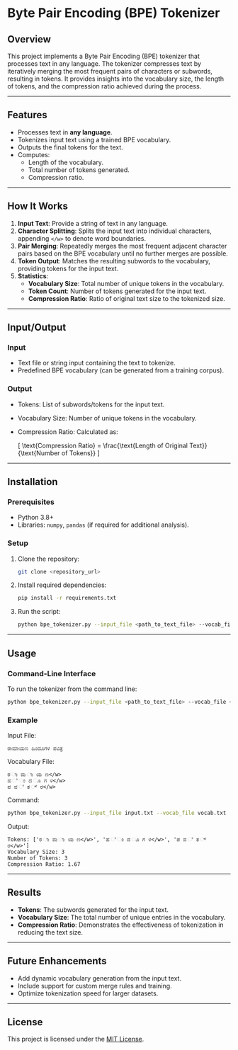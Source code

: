 # Byte Pair Encoding (BPE) Tokenizer

## Overview
This project implements a Byte Pair Encoding (BPE) tokenizer that processes text in any language. The tokenizer compresses text by iteratively merging the most frequent pairs of characters or subwords, resulting in tokens. It provides insights into the vocabulary size, the length of tokens, and the compression ratio achieved during the process.

---

## Features
- Processes text in **any language**.
- Tokenizes input text using a trained BPE vocabulary.
- Outputs the final tokens for the text.
- Computes:
  - Length of the vocabulary.
  - Total number of tokens generated.
  - Compression ratio.

---

## How It Works
1. **Input Text**: Provide a string of text in any language.
2. **Character Splitting**: Splits the input text into individual characters, appending `</w>` to denote word boundaries.
3. **Pair Merging**: Repeatedly merges the most frequent adjacent character pairs based on the BPE vocabulary until no further merges are possible.
4. **Token Output**: Matches the resulting subwords to the vocabulary, providing tokens for the input text.
5. **Statistics**:
   - **Vocabulary Size**: Total number of unique tokens in the vocabulary.
   - **Token Count**: Number of tokens generated for the input text.
   - **Compression Ratio**: Ratio of original text size to the tokenized size.

---

## Input/Output
### Input
- Text file or string input containing the text to tokenize.
- Predefined BPE vocabulary (can be generated from a training corpus).

### Output
- Tokens: List of subwords/tokens for the input text.
- Vocabulary Size: Number of unique tokens in the vocabulary.
- Compression Ratio: Calculated as:

  \[
  \text{Compression Ratio} = \frac{\text{Length of Original Text}}{\text{Number of Tokens}}
  \]

---

## Installation
### Prerequisites
- Python 3.8+
- Libraries: `numpy`, `pandas` (if required for additional analysis).

### Setup
1. Clone the repository:
   ```bash
   git clone <repository_url>
   ```

2. Install required dependencies:
   ```bash
   pip install -r requirements.txt
   ```

3. Run the script:
   ```bash
   python bpe_tokenizer.py --input_file <path_to_text_file> --vocab_file <path_to_vocab>
   ```

---

## Usage
### Command-Line Interface
To run the tokenizer from the command line:
```bash
python bpe_tokenizer.py --input_file <path_to_text_file> --vocab_file <path_to_vocab>
```
### Example
Input File:
```text
ರಾಮಾಯಣ ಹಿಂದೂಗಳ ಪವಿತ್ರ
```
Vocabulary File:
```text
ರ ಾ ಮ ಾ ಯ ಣ</w>
ಹ ಿ ಂ ದ ೂ ಗ ಳ</w>
ಪ ವ ಿ ತ ್ ರ</w>
```
Command:
```bash
python bpe_tokenizer.py --input_file input.txt --vocab_file vocab.txt
```
Output:
```text
Tokens: ['ರ ಾ ಮ ಾ ಯ ಣ</w>', 'ಹ ಿ ಂ ದ ೂ ಗ ಳ</w>', 'ಪ ವ ಿ ತ ್ ರ</w>']
Vocabulary Size: 3
Number of Tokens: 3
Compression Ratio: 1.67
```

---

## Results
- **Tokens**: The subwords generated for the input text.
- **Vocabulary Size**: The total number of unique entries in the vocabulary.
- **Compression Ratio**: Demonstrates the effectiveness of tokenization in reducing the text size.

---

## Future Enhancements
- Add dynamic vocabulary generation from the input text.
- Include support for custom merge rules and training.
- Optimize tokenization speed for larger datasets.

---

## License
This project is licensed under the [MIT License](LICENSE).

